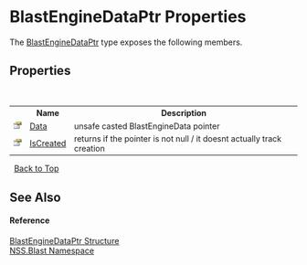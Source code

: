 # BlastEngineDataPtr Properties
 

The <a href="8db5e405-878e-4a0b-b105-f09f3c478935">BlastEngineDataPtr</a> type exposes the following members.


## Properties
&nbsp;<table><tr><th></th><th>Name</th><th>Description</th></tr><tr><td>![Public property](media/pubproperty.gif "Public property")</td><td><a href="a60f4bfc-c932-2d91-e6b3-d25ec77a154b">Data</a></td><td>
unsafe casted BlastEngineData pointer</td></tr><tr><td>![Public property](media/pubproperty.gif "Public property")</td><td><a href="97a7d306-431c-b2c6-2fc3-e0f32045b8c0">IsCreated</a></td><td>
returns if the pointer is not null / it doesnt actually track creation</td></tr></table>&nbsp;
<a href="#blastenginedataptr-properties">Back to Top</a>

## See Also


#### Reference
<a href="8db5e405-878e-4a0b-b105-f09f3c478935">BlastEngineDataPtr Structure</a><br /><a href="88b55311-4a89-0894-e27a-e157e443c7f7">NSS.Blast Namespace</a><br />